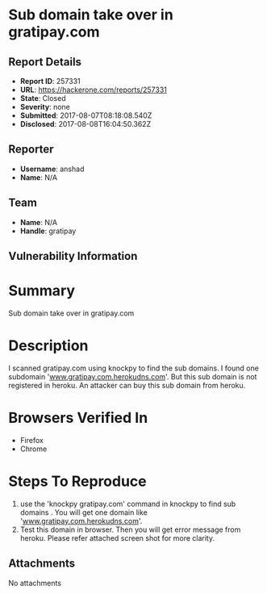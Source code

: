 # Sub domain take over in gratipay.com

## Report Details
- **Report ID**: 257331
- **URL**: https://hackerone.com/reports/257331
- **State**: Closed
- **Severity**: none
- **Submitted**: 2017-08-07T08:18:08.540Z
- **Disclosed**: 2017-08-08T16:04:50.362Z

## Reporter
- **Username**: anshad
- **Name**: N/A

## Team
- **Name**: N/A
- **Handle**: gratipay

## Vulnerability Information
# Summary

Sub domain take over in gratipay.com

# Description

I scanned gratipay.com using knockpy to find the sub domains. I found one subdomain
'www.gratipay.com.herokudns.com'. But this sub domain is not registered in heroku. An attacker can buy this sub domain from heroku. 

# Browsers Verified In

  * Firefox
  * Chrome

# Steps To Reproduce

  1. use the 'knockpy gratipay.com' command in  knockpy to find sub domains
       .
       You will get one domain like 'www.gratipay.com.herokudns.com'.
  1. Test this domain in browser. Then you will get error message from heroku. Please refer attached screen shot for more clarity.
  

## Attachments
No attachments
